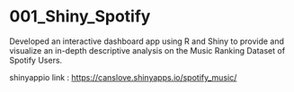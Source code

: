 # 001_Shiny_Spotify
Developed an interactive dashboard app using R and Shiny to provide and visualize an in-depth descriptive analysis on the Music Ranking Dataset of Spotify Users.

shinyappio link : https://canslove.shinyapps.io/spotify_music/
